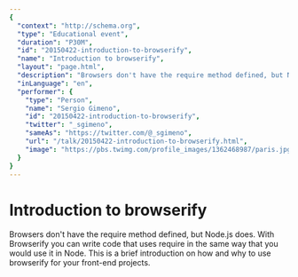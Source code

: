 ```yaml
---
{
  "context": "http://schema.org",
  "type": "Educational event",
  "duration": "P30M",
  "id": "20150422-introduction-to-browserify",
  "name": "Introduction to browserify",
  "layout": "page.html",
  "description": "Browsers don't have the require method defined, but Node.js does. With Browserify you can write code that uses require in the same way that you would use it in Node. This is a brief introduction on how and why to use browserify for your front-end projects.",
  "inLanguage": "en",
  "performer": {
    "type": "Person",
    "name": "Sergio Gimeno",
    "id": "20150422-introduction-to-browserify",
    "twitter": "_sgimeno",
    "sameAs": "https://twitter.com/@_sgimeno",
    "url": "/talk/20150422-introduction-to-browserify.html",
    "image": "https://pbs.twimg.com/profile_images/1362468987/paris.jpg"
  }
}
---
```

# Introduction to browserify

Browsers don't have the require method defined, but Node.js does. With Browserify you can write code that uses require in the same way that you would use it in Node. This is a brief introduction on how and why to use browserify for your front-end projects.